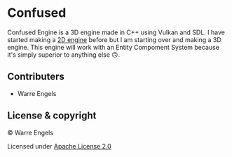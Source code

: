 # Confused

Confused Engine is a 3D engine made in C++ using Vulkan and SDL.
I have started making a [2D engine](https://gitlab.com/warre.engels/budgety "Budgety") before but I am starting over and making a 3D engine.
This engine will work with an Entity Compoment System because it's simply superior to anything else 🙃.



## Contributers

- Warre Engels



## License & copyright

© Warre Engels

Licensed under [Apache License 2.0](LICENSE "License")
